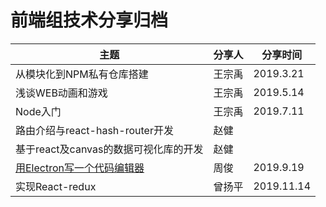 # 前端组技术分享归档


| 主题                      | 分享人 | 分享时间  |
| ------------------------- | ------ | --------- |
| 从模块化到NPM私有仓库搭建 | 王宗禹 | 2019.3.21 |
| 浅谈WEB动画和游戏         | 王宗禹 | 2019.5.14 |
| Node入门                  | 王宗禹 | 2019.7.11 |
| 路由介绍与react-hash-router开发 | 赵健 | |
| 基于react及canvas的数据可视化库的开发 | 赵健 | |
| [用Electron写一个代码编辑器](https://github.com/hoc2019/editor)| 周俊 | 2019.9.19 |
| 实现React-redux                  | 曾扬平 | 2019.11.14 |
